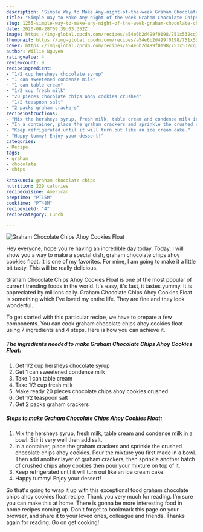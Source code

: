 ```yaml
---
description: "Simple Way to Make Any-night-of-the-week Graham Chocolate Chips Ahoy Cookies Float"
title: "Simple Way to Make Any-night-of-the-week Graham Chocolate Chips Ahoy Cookies Float"
slug: 1255-simple-way-to-make-any-night-of-the-week-graham-chocolate-chips-ahoy-cookies-float
date: 2020-08-28T09:39:03.352Z
image: https://img-global.cpcdn.com/recipes/a54e6b2d499f0198/751x532cq70/graham-chocolate-chips-ahoy-cookies-float-recipe-main-photo.jpg
thumbnail: https://img-global.cpcdn.com/recipes/a54e6b2d499f0198/751x532cq70/graham-chocolate-chips-ahoy-cookies-float-recipe-main-photo.jpg
cover: https://img-global.cpcdn.com/recipes/a54e6b2d499f0198/751x532cq70/graham-chocolate-chips-ahoy-cookies-float-recipe-main-photo.jpg
author: Willie Nguyen
ratingvalue: 4
reviewcount: 9
recipeingredient:
- "1/2 cup hersheys chocolate syrup"
- "1 can sweetened condense milk"
- "1 can table cream"
- "1/2 cup fresh milk"
- "20 pieces chocolate chips ahoy cookies crushed"
- "1/2 teaspoon salt"
- "2 packs graham crackers"
recipeinstructions:
- "Mix the hersheys syrup, fresh milk, table cream and condense milk in a bowl. Stir it very well then add salt."
- "In a container, place the graham crackers and sprinkle the crushed chocolate chips ahoy cookies. Pour the mixture you first made in a bowl. Then add another layer of graham crackers, then sprinkle another batch of crushed chips ahoy cookies then pour your mixture on top of it."
- "Keep refrigerated until it will turn out like an ice cream cake."
- "Happy tummy! Enjoy your dessert!"
categories:
- Recipe
tags:
- graham
- chocolate
- chips

katakunci: graham chocolate chips 
nutrition: 229 calories
recipecuisine: American
preptime: "PT15M"
cooktime: "PT48M"
recipeyield: "4"
recipecategory: Lunch

---
```



![Graham Chocolate Chips Ahoy Cookies Float](https://img-global.cpcdn.com/recipes/a54e6b2d499f0198/751x532cq70/graham-chocolate-chips-ahoy-cookies-float-recipe-main-photo.jpg)

Hey everyone, hope you're having an incredible day today. Today, I will show you a way to make a special dish, graham chocolate chips ahoy cookies float. It is one of my favorites. For mine, I am going to make it a little bit tasty. This will be really delicious.

Graham Chocolate Chips Ahoy Cookies Float is one of the most popular of current trending foods in the world. It's easy, it's fast, it tastes yummy. It is appreciated by millions daily. Graham Chocolate Chips Ahoy Cookies Float is something which I've loved my entire life. They are fine and they look wonderful.




To get started with this particular recipe, we have to prepare a few components. You can cook graham chocolate chips ahoy cookies float using 7 ingredients and 4 steps. Here is how you can achieve it.

<!--inarticleads1-->

##### The ingredients needed to make Graham Chocolate Chips Ahoy Cookies Float:

1. Get 1/2 cup hersheys chocolate syrup
1. Get 1 can sweetened condense milk
1. Take 1 can table cream
1. Take 1/2 cup fresh milk
1. Make ready 20 pieces chocolate chips ahoy cookies crushed
1. Get 1/2 teaspoon salt
1. Get 2 packs graham crackers




<!--inarticleads2-->

##### Steps to make Graham Chocolate Chips Ahoy Cookies Float:

1. Mix the hersheys syrup, fresh milk, table cream and condense milk in a bowl. Stir it very well then add salt.
1. In a container, place the graham crackers and sprinkle the crushed chocolate chips ahoy cookies. Pour the mixture you first made in a bowl. Then add another layer of graham crackers, then sprinkle another batch of crushed chips ahoy cookies then pour your mixture on top of it.
1. Keep refrigerated until it will turn out like an ice cream cake.
1. Happy tummy! Enjoy your dessert!




So that's going to wrap it up with this exceptional food graham chocolate chips ahoy cookies float recipe. Thank you very much for reading. I'm sure you can make this at home. There is gonna be more interesting food in home recipes coming up. Don't forget to bookmark this page on your browser, and share it to your loved ones, colleague and friends. Thanks again for reading. Go on get cooking!
